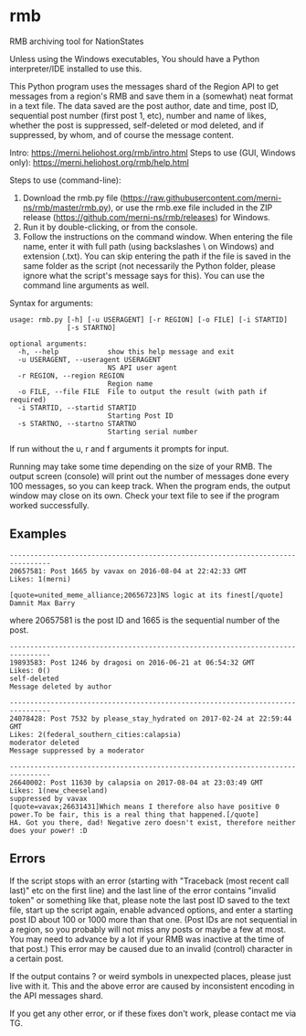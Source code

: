 # rmb
RMB archiving tool for NationStates


Unless using the Windows executables, You should have a Python interpreter/IDE installed to use this.

This Python program uses the messages shard of the Region API to get messages from a region's RMB and save them in a (somewhat) neat format in a text file. The data saved are the post author, date and time, post ID, sequential post number (first post 1, etc), number and name of likes, whether the post is suppressed, self-deleted or mod deleted, and if suppressed, by whom, and of course the message content.

Intro: https://merni.heliohost.org/rmb/intro.html
Steps to use (GUI, Windows only): https://merni.heliohost.org/rmb/help.html

Steps to use (command-line):
1. Download the rmb.py file (https://raw.githubusercontent.com/merni-ns/rmb/master/rmb.py), or use the rmb.exe file included in the ZIP release (https://github.com/merni-ns/rmb/releases) for Windows.
2. Run it by double-clicking, or from the console.
3. Follow the instructions on the command window. When entering the file name, enter it with full path (using backslashes \ on Windows) and extension (.txt). You can skip entering the path if the file is saved in the same folder as the script (not necessarily the Python folder, please ignore what the script's message says for this). You can use the command line arguments as well.

Syntax for arguments:
```
usage: rmb.py [-h] [-u USERAGENT] [-r REGION] [-o FILE] [-i STARTID]
              [-s STARTNO]

optional arguments:
  -h, --help            show this help message and exit
  -u USERAGENT, --useragent USERAGENT
                        NS API user agent
  -r REGION, --region REGION
                        Region name
  -o FILE, --file FILE  File to output the result (with path if required)
  -i STARTID, --startid STARTID
                        Starting Post ID
  -s STARTNO, --startno STARTNO
                        Starting serial number
```
If run without the u, r and f arguments it prompts for input.

Running may take some time depending on the size of your RMB. The output screen (console) will print out the number of messages done every 100 messages, so you can keep track. When the program ends, the output window may close on its own. Check your text file to see if the program worked successfully.

## Examples
```
--------------------------------------------------------------------------------
20657581: Post 1665 by vavax on 2016-08-04 at 22:42:33 GMT
Likes: 1(merni)

[quote=united_meme_alliance;20656723]NS logic at its finest[/quote]
Damnit Max Barry
```
where 20657581 is the post ID and 1665 is the sequential number of the post.
```
--------------------------------------------------------------------------------
19893583: Post 1246 by dragosi on 2016-06-21 at 06:54:32 GMT
Likes: 0()
self-deleted
Message deleted by author
```
```
--------------------------------------------------------------------------------
24078428: Post 7532 by please_stay_hydrated on 2017-02-24 at 22:59:44 GMT
Likes: 2(federal_southern_cities:calapsia)
moderator deleted
Message suppressed by a moderator
```
```
--------------------------------------------------------------------------------
26640002: Post 11630 by calapsia on 2017-08-04 at 23:03:49 GMT
Likes: 1(new_cheeseland)
suppressed by vavax
[quote=vavax;26631431]Which means I therefore also have positive 0 power.To be fair, this is a real thing that happened.[/quote]
HA. Got you there, dad! Negative zero doesn't exist, therefore neither does your power! :D
```

## Errors
If the script stops with an error (starting with "Traceback (most recent call last)" etc on the first line) and the last line of the error contains "invalid token" or something like that, please note the last post ID saved to the text file, start up the script again, enable advanced options, and enter a starting post ID about 100 or 1000 more than that one. (Post IDs are not sequential in a region, so you probably will not miss any posts or maybe a few at most. You may need to advance by a lot if your RMB was inactive at the time of that post.) This error may be caused due to an invalid (control) character in a certain post.

If the output contains ? or weird symbols in unexpected places, please just live with it. This and the above error are caused by inconsistent encoding in the API messages shard.

If you get any other error, or if these fixes don't work, please contact me via TG.

